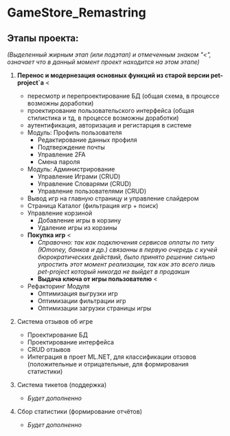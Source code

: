 # GameStore_Remastring
## Этапы проекта:
*(Выделенный жирным этап (или подэтап) и отмеченным знаком "<", означает что в данный момент проект находится на этом этапе)*
1. **Перенос и модернезация основных функций из старой версии pet-project`а** <
    
   - пересмотр и перепроектирование БД (общая схема, в процессе возможны доработки)
   - проектирование пользовательского интерфейса (общая стилистика и тд, в процессе возможны доработки)
   - аутентификация, авторизация и регистарция в системе
   - Модуль: Профиль пользователя
     - Редактирование данных профиля
     - Подтверждение почты
     - Управление 2FA
     - Смена пароля
   - Модуль: Администрирование
     - Управление Играми (CRUD)
     - Управление Словарями (CRUD)
     - Управление пользователями (CRUD)
   - Вывод игр на главную страницу и управление слайдером
   - Страница Каталог (фильтрация игр + поиск)
   - Управление корзиной
     - Добавление игры в корзину
     - Удаление игры из корзины
   - **Покупка игр** <
     - *Справочно: так как подключения сервисов оплаты по типу (Юmoney, банков и др.) связанны в первую очередь с кучей бюрократических действий, было принято решение сильно упростить этот момент реализации, так как это всего лишь pet-project который никогда не выйдет в продакшн*
     - **Выдача ключа от игры пользователю** <
   - Рефакторинг Модуля
     - Оптимизация выгрузки игр
     - Оптимизации фильтрации игр
     - Оптимизации загрузки страницы игры


2. Система отзывов об игре
   - Проектирование БД
   - Проектирование интерфейса
   - CRUD отзывов
   - Интеграция в проет ML.NET, для классификации отзовов (положительные и отрицательные, для формирования статистики)

3. Система тикетов (поддержка)
   - *Будет дополненно*

5. Сбор статистики (формирование отчётов)
   - *Будет дополненно*
